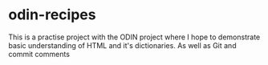 # odin-recipes

This is a practise project with the ODIN project where I hope to demonstrate basic understanding of HTML and it's dictionaries. As well as Git and commit comments
